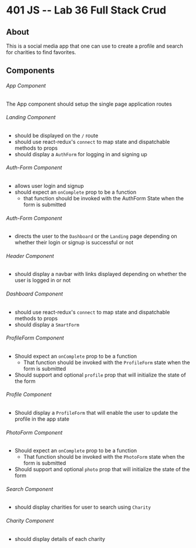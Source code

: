 401 JS --  Lab 36 Full Stack Crud
===

## About
This is a social media app that one can use to create a profile and search for charities to find favorites.

## Components  
###### App Component
The App component should setup the single page application routes

###### Landing Component
* should be displayed on the `/` route
* should use react-redux's `connect` to map state and dispatchable methods to props
* should display a `AuthForm` for logging in and signing up

###### Auth-Form Component
* allows user login and signup
* should expect an `onComplete` prop to be a function
  * that function should be invoked with the AuthForm State when the form is submitted

###### Auth-Form Component
* directs the user to the `Dashboard` or the `Landing` page depending on whether their login or signup is successful or not

###### Header Component
* should display a navbar with links displayed depending on whether the user is logged in or not

###### Dashboard Component
* should use react-redux's `connect` to map state and dispatchable methods to props
* should display a `SmartForm`

###### ProfileForm Component
* Should expect an `onComplete` prop to be a function
  * That function should be invoked with the `ProfileForm` state when the form is submitted
* Should support and optional `profile` prop that will initialize the state of the form

###### Profile Component
* Should display a `ProfileForm` that will enable the user to update the profile in the app state

###### PhotoForm Component
* Should expect an `onComplete` prop to be a function
  * That function should be invoked with the `PhotoForm` state when the form is submitted
* Should support and optional `photo` prop that will initialize the state of the form

###### Search Component
* should display charities for user to search using `Charity`

###### Charity Component
* should display details of each charity

